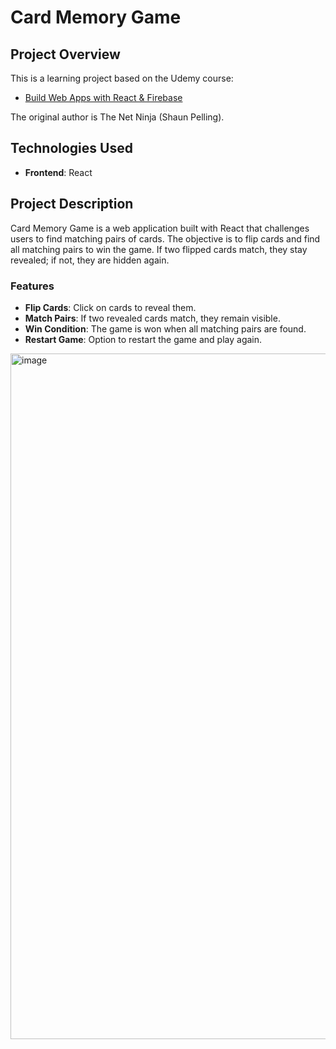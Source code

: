 # Card Memory Game

## Project Overview

This is a learning project based on the Udemy course:

- [Build Web Apps with React & Firebase](https://www.udemy.com/course/build-web-apps-with-react-firebase/?couponCode=KEEPLEARNING)

The original author is The Net Ninja (Shaun Pelling).

## Technologies Used

- **Frontend**: React

## Project Description

Card Memory Game is a web application built with React that challenges users to find matching pairs of cards. The objective is to flip cards and find all matching pairs to win the game. If two flipped cards match, they stay revealed; if not, they are hidden again.

### Features

- **Flip Cards**: Click on cards to reveal them.
- **Match Pairs**: If two revealed cards match, they remain visible.
- **Win Condition**: The game is won when all matching pairs are found.
- **Restart Game**: Option to restart the game and play again.

<img width="1097" alt="image" src="https://github.com/user-attachments/assets/51f4811f-8282-4519-bdb3-469e6b96b30d">


